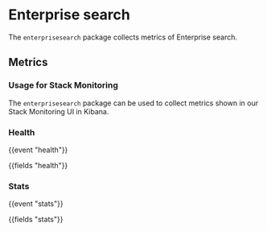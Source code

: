 # Enterprise search

The `enterprisesearch` package collects metrics of Enterprise search. 

## Metrics

### Usage for Stack Monitoring

The `enterprisesearch` package can be used to collect metrics shown in our Stack Monitoring
UI in Kibana.

### Health

{{event "health"}}

{{fields "health"}}

### Stats

{{event "stats"}}

{{fields "stats"}}

